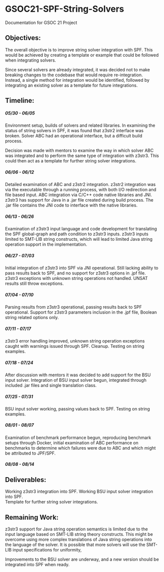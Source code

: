 # GSOC21-SPF-String-Solvers
Documentation for GSOC 21 Project  

## Objectives:  

The overall objective is to improve string solver integration with SPF. This would be achieved by creating a template or example that could be followed when integrating solvers.

Since several solvers are already integrated, it was decided not to make breaking changes to the codebase that would require re-integration. Instead, a single method for integration would be identified, followed by integrating an existing solver as a template for future integrations.

## Timeline:  

##### 05/30 - 06/05  

Environment setup, builds of solvers and related libraries.
In examining the status of string solvers in SPF, it was found that z3str2 interface was broken. Solver ABC had an operational interface, but a difficult build process.

Decision was made with mentors to examine the way in which solver ABC was integrated and to perform the same type of integration with z3str3. This could then act as a template for further string solver integrations.

##### 06/06 - 06/12  

Detailed examination of ABC and z3str2 integration. z3str2 integration was via the executable through a running process, with both I/O redirection and file based input. ABC integration via C/C++ code native libraries and JNI. z3str3 has support for Java in a .jar file created during build process. The .jar file contains the JNI code to interface with the native libraries.

##### 06/13 - 06/26  

Examination of z3str3 input language and code development for translating the SPF global-graph and path condition to z3str3 inputs. z3str3 inputs limited to SMT-LIB string constructs, which will lead to limited Java string operation support in the implementation.

##### 06/27 - 07/03  

Initial integration of z3str3 into SPF via JNI operational. Still lacking ability to pass results back to SPF, and no support for z3str3 options in .jpf file. z3str3 exceptions with unknown string operations not handled. UNSAT results still throw exceptions.

##### 07/04 - 07/10  

Parsing results from z3str3 operational, passing results back to SPF operational. Support for z3str3 parameters inclusion in the .jpf file, Boolean string related options only.

##### 07/11 - 07/17  

z3str3 error handling improved, unknown string operation exceptions caught with warnings issued through SPF. Cleanup. Testing on string examples.

##### 07/18 - 07/24  

After discussion with mentors it was decided to add support for the BSU input solver. Integration of BSU input solver begun, integrated through included .jar files and single translation class.

##### 07/25 - 07/31  

BSU input solver working, passing values back to SPF. Testing on string examples.

##### 08/01 - 08/07  

Examination of benchmark performance begun, reproducing benchmark setups through Docker, initial examination of ABC performance on benchmarks to determine which failures were due to ABC and which might be attributed to JPF/SPF.

##### 08/08 - 08/14  



## Deliverables:  

Working z3str3 integration into SPF.
Working BSU input solver integration into SPF.   
Template for further string solver integrations.  

## Remaining Work:  

z3str3 support for Java string operation semantics is limited due to the input language based on SMT-LIB string theory constructs. This might be overcome using more complex translations of Java string operations into the language of the solver. It is possible that more solvers will use the SMT-LIB input specifications for uniformity,

Improvements to the BSU solver are underway, and a new version should be integrated into SPF when ready.
